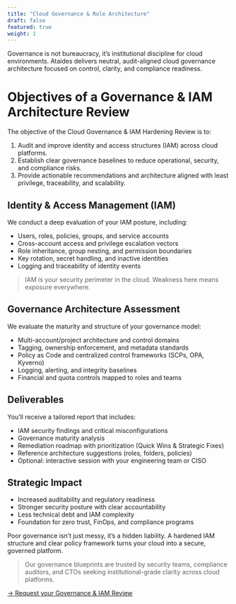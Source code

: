 ```yaml
---
title: "Cloud Governance & Role Architecture"
draft: false
featured: true
weight: 1
---
```


Governance is not bureaucracy, it’s institutional discipline for cloud environments. Ataides delivers neutral, audit-aligned cloud governance architecture focused on control, clarity, and compliance readiness.
<!--more-->

# Objectives of a Governance & IAM Architecture Review

The objective of the Cloud Governance & IAM Hardening Review is to:

1. Audit and improve identity and access structures (IAM) across cloud platforms.
2. Establish clear governance baselines to reduce operational, security, and compliance risks.
3. Provide actionable recommendations and architecture aligned with least privilege, traceability, and scalability.

## Identity & Access Management (IAM)

We conduct a deep evaluation of your IAM posture, including:

- Users, roles, policies, groups, and service accounts
- Cross-account access and privilege escalation vectors
- Role inheritance, group nesting, and permission boundaries
- Key rotation, secret handling, and inactive identities
- Logging and traceability of identity events

> IAM is your security perimeter in the cloud. Weakness here means exposure everywhere.

## Governance Architecture Assessment

We evaluate the maturity and structure of your governance model:

- Multi-account/project architecture and control domains
- Tagging, ownership enforcement, and metadata standards
- Policy as Code and centralized control frameworks (SCPs, OPA, Kyverno)
- Logging, alerting, and integrity baselines
- Financial and quota controls mapped to roles and teams

## Deliverables

You’ll receive a tailored report that includes:

- IAM security findings and critical misconfigurations
- Governance maturity analysis
- Remediation roadmap with prioritization (Quick Wins & Strategic Fixes)
- Reference architecture suggestions (roles, folders, policies)
- Optional: interactive session with your engineering team or CISO

## Strategic Impact

- Increased auditability and regulatory readiness
- Stronger security posture with clear accountability
- Less technical debt and IAM complexity
- Foundation for zero trust, FinOps, and compliance programs

Poor governance isn’t just messy, it’s a hidden liability.
A hardened IAM structure and clear policy framework turns your cloud into a secure, governed platform.

> Our governance blueprints are trusted by security teams, compliance auditors, and CTOs seeking institutional-grade clarity across cloud platforms.

[→ Request your Governance & IAM Review](/contact)
